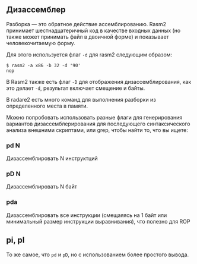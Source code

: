 ## Дизассемблер

Разборка — это обратное действие ассемблированию. Rasm2 принимает шестнадцатеричный код в качестве входных данных (но также может принимать файл в двоичной форме) и показывает человекочитаемую форму.

Для этого используется флаг `-d` для rasm2 следующим образом:

```
$ rasm2 -a x86 -b 32 -d '90'
nop
```

В Rasm2 также есть флаг `-D` для отображения дизассемблирования, как это делает `-d`, результат включает смещение и байты.

В radare2 есть много команд для выполнения разборки из определенного места в памяти.

Можно попробовать использовать разные флаги для генерирования вариантов дизассемблерирования для последующего синтаксического анализа внешними скриптами, или grep, чтобы найти то, что вы ищете:

### pd N

Дизассемблировать N инструктций

### pD N

Дизассемблировать N байт

### pda

Дизассемблировать все инструкции (смещаяясь на 1 байт или минимальный размер инструкции выравнивания), что полезно для ROP

## pi, pI

То же самое, что `pd` и `pD`, но с использованием более простого вывода.
